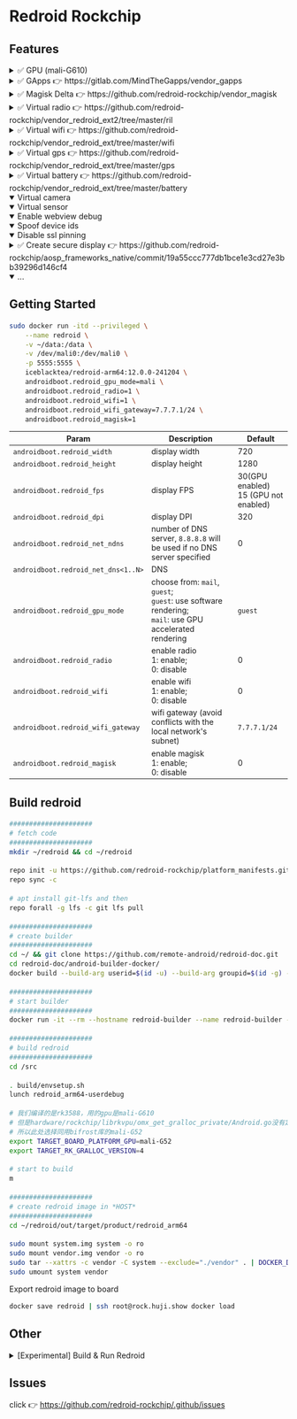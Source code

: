 # Redroid Rockchip

## Features

<details>
<summary> ✅ GPU (mali-G610) </summary>

<img src="https://raw.githubusercontent.com/redroid-rockchip/.github/main/images/mali.png"/>
</details>


<details>
<summary> ✅ GApps 👉 https://gitlab.com/MindTheGapps/vendor_gapps </summary>

<img src="https://raw.githubusercontent.com/redroid-rockchip/.github/main/images/gapps.png" width="432px" height="768px"/>
</details>


<details>
<summary> ✅ Magisk Delta 👉 https://github.com/redroid-rockchip/vendor_magisk </summary>

<img src="https://raw.githubusercontent.com/redroid-rockchip/.github/main/images/magisk.png" width="432px" height="768px"/>
</details>


<details>
<summary> ✅ Virtual radio 👉 https://github.com/redroid-rockchip/vendor_redroid_ext2/tree/master/ril </summary>

##### Thanks

*Thanks to [@chenzhu005774](https://github.com/chenzhu005774) for providing vlte to support 4G internet access*

##### Required
1. switch to `iptables-legacy` in host
2. if you can't access the internet via 4G, you need to configure the APN. 
   1) go to Settings -> Network & internet -> Internet -> setting logo -> Access Point Names
   2) click the menu in the upper right corner and select "Reset to default"

<img src="https://raw.githubusercontent.com/redroid-rockchip/.github/main/images/radio.png" width="432px" height="768px"/>
</details>


<details>
<summary> ✅ Virtual wifi 👉 https://github.com/redroid-rockchip/vendor_redroid_ext/tree/master/wifi </summary>

##### Required
1. `mac80211_hwsim` kernel module in host
2. switch to `iptables-legacy` in host

<img src="https://raw.githubusercontent.com/redroid-rockchip/.github/main/images/wifi.png" width="432px" height="768px"/>
</details>


<details>
<summary> ✅ Virtual gps 👉 https://github.com/redroid-rockchip/vendor_redroid_ext/tree/master/gps </summary>

##### Update latitude and longitude
```bash
adb shell 'echo "LatitudeDegrees=30.281026818001678" > /data/vendor/gps/gnss'
adb shell 'echo "LongitudeDegrees=120.01934876982831" >> /data/vendor/gps/gnss'
adb shell 'echo "AltitudeMeters=1.60062531" >> /data/vendor/gps/gnss'
adb shell 'echo "BearingDegrees=0" >> /data/vendor/gps/gnss'
adb shell 'echo "SpeedMetersPerSec=0" >> /data/vendor/gps/gnss'
```

<img src="https://raw.githubusercontent.com/redroid-rockchip/.github/main/images/gps.png" width="432px" height="768px"/>
</details>

<details>
<summary> ✅ Virtual battery 👉 https://github.com/redroid-rockchip/vendor_redroid_ext/tree/master/battery </summary>

##### Update battery capacity
```bash
adb shell 'echo 88 > /data/vendor/battery/power_supply/battery/capacity'
```

<img src="https://raw.githubusercontent.com/redroid-rockchip/.github/main/images/battery.png" width="432px" height="768px"/>
</details>


<details open>
<summary> Virtual camera </summary>
</details>


<details open>
<summary> Virtual sensor </summary>
</details>


<details open>
<summary> Enable webview debug </summary>
</details>


<details open>
<summary> Spoof device ids </summary>
</details>


<details open>
<summary> Disable ssl pinning </summary>
</details>


<details>
<summary> ✅ Create secure display 👉 https://github.com/redroid-rockchip/aosp_frameworks_native/commit/19a55ccc777db1bce1e3cd27e3bb39296d146cf4</summary>
</details>


<details open>
<summary> ... </summary>
</details>

## Getting Started

```bash
sudo docker run -itd --privileged \
    --name redroid \
    -v ~/data:/data \
    -v /dev/mali0:/dev/mali0 \
    -p 5555:5555 \
    iceblacktea/redroid-arm64:12.0.0-241204 \
    androidboot.redroid_gpu_mode=mali \
    androidboot.redroid_radio=1 \
    androidboot.redroid_wifi=1 \
    androidboot.redroid_wifi_gateway=7.7.7.1/24 \
    androidboot.redroid_magisk=1
```

| Param                               | Description                                                                                                | Default                                  |
|-------------------------------------|------------------------------------------------------------------------------------------------------------|------------------------------------------|
| `androidboot.redroid_width`         | display width                                                                                              | 720                                      |
| `androidboot.redroid_height`        | display height                                                                                             | 1280                                     |
| `androidboot.redroid_fps`           | display FPS                                                                                                | 30(GPU enabled)<br> 15 (GPU not enabled) |
| `androidboot.redroid_dpi`           | display DPI                                                                                                | 320                                      |
| `androidboot.redroid_net_ndns`      | number of DNS server, `8.8.8.8` will be used if no DNS server specified                                    | 0                                        |
| `androidboot.redroid_net_dns<1..N>` | DNS                                                                                                        |                                          |
| `androidboot.redroid_gpu_mode`      | choose from: `mail`, `guest`;<br>`guest`: use software rendering;<br>`mail`: use GPU accelerated rendering | `guest`                                  |
| `androidboot.redroid_radio`         | enable radio<br/>1: enable;<br/>0: disable                                                                 | 0                                        |
| `androidboot.redroid_wifi`          | enable wifi<br/>1: enable;<br/>0: disable                                                                  | 0                                        |
| `androidboot.redroid_wifi_gateway`  | wifi gateway (avoid conflicts with the local network's subnet)                                             | `7.7.7.1/24`                             |
| `androidboot.redroid_magisk`        | enable magisk<br/>1: enable;<br/>0: disable                                                                | 0                                        |

## Build redroid

```bash
#####################
# fetch code
#####################
mkdir ~/redroid && cd ~/redroid

repo init -u https://github.com/redroid-rockchip/platform_manifests.git -b redroid-12.0.0 --depth=1 --git-lfs
repo sync -c

# apt install git-lfs and then
repo forall -g lfs -c git lfs pull

#####################
# create builder
#####################
cd ~/ && git clone https://github.com/remote-android/redroid-doc.git
cd redroid-doc/android-builder-docker/
docker build --build-arg userid=$(id -u) --build-arg groupid=$(id -g) --build-arg username=$(id -un) -t redroid-builder .

#####################
# start builder
#####################
docker run -it --rm --hostname redroid-builder --name redroid-builder -v ~/redroid:/src redroid-builder

#####################
# build redroid
#####################
cd /src

. build/envsetup.sh
lunch redroid_arm64-userdebug

# 我们编译的是rk3588，用的gpu是mali-G610
# 但是hardware/rockchip/librkvpu/omx_get_gralloc_private/Android.go没有定义mali-G610
# 所以此处选择同用bifrost库的mali-G52
export TARGET_BOARD_PLATFORM_GPU=mali-G52
export TARGET_RK_GRALLOC_VERSION=4

# start to build
m

#####################
# create redroid image in *HOST*
#####################
cd ~/redroid/out/target/product/redroid_arm64

sudo mount system.img system -o ro
sudo mount vendor.img vendor -o ro
sudo tar --xattrs -c vendor -C system --exclude="./vendor" . | DOCKER_DEFAULT_PLATFORM=linux/arm64 docker import -c 'ENTRYPOINT ["/init", "androidboot.hardware=redroid"]' - redroid
sudo umount system vendor
```

Export redroid image to board
```bash
docker save redroid | ssh root@rock.huji.show docker load
```

## Other


<details>
<summary>[Experimental] Build & Run Redroid</summary>

#### Dependency

1. Install Python3, Git, [Docker](https://docs.docker.com/engine/install/ubuntu/#install-using-the-convenience-script), [Docker Compose](https://docs.docker.com/compose/install/linux/)

```bash
wget -qO- get.docker.com | bash
sudo apt-get update
sudo apt-get install -y python3 python3-pip git docker-compose-plugin
```

2. Install linktools library and add redroid repository

```bash
python3 -m pip install -U "linktools[container]"
ct-cntr repo add https://github.com/ice-black-tea/cntr-mobile  # fetch code from remote repository
```

#### Run redroid in arm64 Board

```bash
ct-cntr add redroid                                            # add redroid containers
ct-cntr config set \
    REDROID_COUNT=3 \
    REDROID_GPU_MODE=mali \
    REDROID_VIRTUAL_WIFI=true
ct-cntr up                                                     # start redroid containers
```

#### Build in x86_64 PC

Build the redroid image for the first time

```bash
ct-cntr add redroid-builder                                    # add redroid-builder container

#####################
# create and start builder
#####################
ct-cntr config set REDROID_BUILD_PATH=~/redroid                # set the path to store source code
ct-cntr config                                                 # check whether the docker configuration is correct
ct-cntr up                                                     # start redroid-builder container

#####################
# fetch code
#####################
ct-cntr exec redroid-builder init-repo -u https://github.com/redroid-rockchip/platform_manifests.git -b redroid-12.0.0
ct-cntr exec redroid-builder sync-repo

#####################
# build redroid
#####################
ct-cntr exec redroid-builder build-rk3588

#####################
# create redroid image
#####################
ct-cntr exec redroid-builder make-image
```

Build the redroid image for the second time
```bash
ct-cntr update
ct-cntr up                                                     # update code from remote repository
ct-cntr exec redroid-builder sync-repo
ct-cntr exec redroid-builder build-rk3588                      # build redroid
ct-cntr exec redroid-builder make-image                        # create redroid image
```

Export the redroid image to rockchip
```bash
docker save redroid | ssh root@rock.huji.show docker load
```

</details>

## Issues

click 👉 https://github.com/redroid-rockchip/.github/issues
